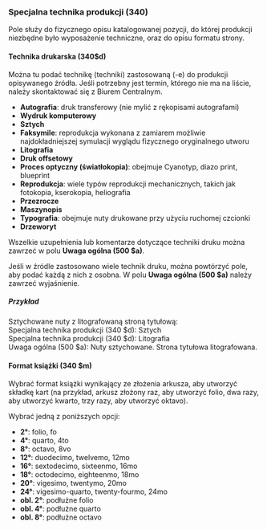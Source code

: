 ### Specjalna technika produkcji (340)
Pole służy do fizycznego opisu katalogowanej pozycji, do której produkcji niezbędne było wyposażenie techniczne, oraz do opisu formatu strony.

#### Technika drukarska (340$d)
Można tu podać technikę (techniki) zastosowaną (-e) do produkcji opisywanego źródła. Jeśli potrzebny jest termin, którego nie ma na liście, należy skontaktować się z Biurem Centralnym.

- **Autografia**: druk transferowy (nie mylić z rękopisami autografami)  
- **Wydruk komputerowy**  
- **Sztych**   
- **Faksymile**: reprodukcja wykonana z zamiarem możliwie najdokładniejszej symulacji wyglądu fizycznego oryginalnego utworu
- **Litografia**
- **Druk offsetowy**
- **Proces optyczny (światłokopia)**: obejmuje Cyanotyp, diazo print, blueprint
- **Reprodukcja**: wiele typów reprodukcji mechanicznych, takich jak fotokopia, kserokopia, heliografia
- **Przezrocze**  
- **Maszynopis**   
- **Typografia**: obejmuje nuty drukowane przy użyciu ruchomej czcionki  
- **Drzeworyt**  

 Wszelkie uzupełnienia lub komentarze dotyczące techniki druku można zawrzeć w polu **Uwaga ogólna (500 $a)**.

Jeśli w źródle zastosowano wiele technik druku, można powtórzyć pole, aby podać każdą z nich z osobna. W polu **Uwaga ogólna (500 $a)** należy zawrzeć wyjaśnienie.

##### Przykład  
Sztychowane nuty z litografowaną stroną tytułową:  
Specjalna technika produkcji (340 $d): Sztych  
Specjalna technika produkcji (340 $d): Litografia  
Uwaga ogólna (500 $a): Nuty sztychowane. Strona tytułowa litografowana.



#### Format książki (340 $m)

Wybrać format książki wynikający ze złożenia arkusza, aby utworzyć składkę kart (na przykład, arkusz złożony raz, aby utworzyć folio, dwa razy, aby utworzyć kwarto, trzy razy, aby utworzyć oktavo).

Wybrać jedną z poniższych opcji:

- **2°**: folio, fo
- **4°**: quarto, 4to
- **8°**: octavo, 8vo
- **12°**: duodecimo, twelvemo, 12mo
- **16°**: sextodecimo, sixteenmo, 16mo
- **18°**: octodecimo, eighteenmo, 18mo
- **20°**: vigesimo, twentymo, 20mo
- **24°**: vigesimo-quarto, twenty-fourmo, 24mo
- **obl. 2°**: podłużne folio
- **obl. 4°**: podłużne quarto  
- **obl. 8°**: podłużne octavo
